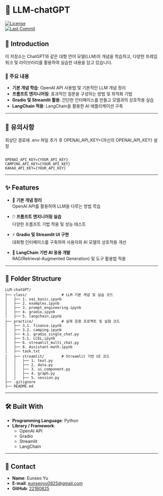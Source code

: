 # 📕 LLM-chatGPT

[![License](https://img.shields.io/github/license/221b0825/LLM-chatGPT)](LICENSE)  
[![Last Commit](https://img.shields.io/github/last-commit/221b0825/LLM-chatGPT)](https://github.com/221b0825/LLM-chatGPT/commits/main)

## 🚀 Introduction

이 저장소는 ChatGPT와 같은 대형 언어 모델(LLM)의 개념을 학습하고, 다양한 프레임워크 및 라이브러리를 활용하여 실습한 내용을 담고 있습니다.

### 🔹 주요 내용
- **기본 개념 학습**: OpenAI API 사용법 및 기본적인 LLM 개념 정리
- **프롬프트 엔지니어링**: 효과적인 질문을 구성하는 방법 및 최적화 기법
- **Gradio 및 Streamlit 활용**: 간단한 인터페이스를 만들고 모델과의 상호작용 실습
- **LangChain 적용**: LangChain을 활용한 AI 애플리케이션 구축

---

## 🔔 유의사항
최상단 경로에 .env 파일 추가 후 OPENAI_API_KEY={자신의 OPENAI_API_KEY} 설정
```plaintext

OPENAI_API_KEY={YOUR_API_KEY}
CAMPING_API_KEY={YOUR_API_KEY}
KAKAO_API_KEY={YOUR_API_KEY}

```

---

## ✨ Features
- 📂 **기본 개념 정리**  
  OpenAI API를 활용하여 LLM을 다루는 방법 학습

- 🖱️ **프롬프트 엔지니어링 실습**  
  다양한 프롬프트 기법 적용 및 성능 테스트

- ⚡ **Gradio 및 Streamlit UI 구현**  
  대화형 인터페이스를 구축하여 사용자와 AI 모델의 상호작용 개선

- 🔗 **LangChain 기반 AI 응용 개발**  
  RAG(Retrieval-Augmented Generation) 및 도구 활용법 적용

---

## 📂 Folder Structure
```plaintext
LLM-chatGPT/
├── class/                # LLM 기본 개념 및 실습 코드
│   ├── 1. oai_basic.ipynb
│   ├── 2. examples.ipynb
│   ├── 3. prompt_engineering.ipynb
│   ├── 4. gradio.ipynb
│   ├── 5. langchain.ipynb
├── practice/             # 실제 응용 프로젝트 및 실험 코드
│   ├── 3.1. finance.ipynb
│   ├── 3.2. camping.ipynb
│   ├── 4.1. gradio_single_chat.py
│   ├── 5.1. LCEL.ipynb
│   ├── 6. streamlit_multi_chat.py
│   ├── 8. Assistant-math.ipynb
│   ├── task.txt
│   ├── streamlit/        # Streamlit 기반 UI 코드
│   │   ├── 1. text.py
│   │   ├── 2. data.py
│   │   ├── 3. ui_component.py
│   │   ├── 4. graph.py
│   │   ├── 5. session.py
├── .gitignore
├── README.md
```
---

## 🛠️ Built With
- **Programming Language**: Python
- **Library / Framework**:
  - OpenAI API
  - Gradio
  - Streamlit
  - LangChain

---

## 📧 Contact
- **Name**: Eunseo Yu
- **E-mail**: eunseoyu0825@gmail.com
- **GitHub**: [221B0825](https://github.com/221B0825)

